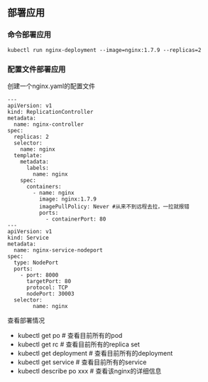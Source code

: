 ## 部署应用
### 命令部署应用
```shell
kubectl run nginx-deployment --image=nginx:1.7.9 --replicas=2
```
### 配置文件部署应用
创建一个nginx.yaml的配置文件
```shell
---
apiVersion: v1
kind: ReplicationController
metadata:
  name: nginx-controller
spec:
  replicas: 2
  selector:
    name: nginx
  template:
    metadata:
      labels:
        name: nginx
    spec:
      containers:
        - name: nginx
          image: nginx:1.7.9
          imagePullPolicy: Never #从来不到远程去拉，一拉就报错
          ports:
            - containerPort: 80
---
apiVersion: v1
kind: Service
metadata:
  name: nginx-service-nodeport
spec:
  type: NodePort
  ports:
    - port: 8000
      targetPort: 80
      protocol: TCP
      nodePort: 30003
  selector:
        name: nginx       
```
查看部署情况
- kubectl get po                          # 查看目前所有的pod
- kubectl get rc                          # 查看目前所有的replica set
- kubectl get deployment                  # 查看目前所有的deployment
- kubectl get service                     # 查看目前所有的service
- kubectl describe po xxx                 # 查看该nginx的详细信息